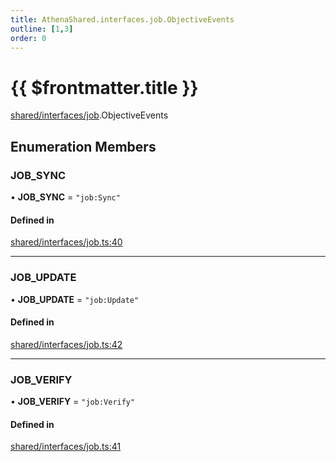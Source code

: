 ```yaml
---
title: AthenaShared.interfaces.job.ObjectiveEvents
outline: [1,3]
order: 0
---
```


# {{ $frontmatter.title }}


[shared/interfaces/job](../modules/shared_interfaces_job.md).ObjectiveEvents

## Enumeration Members

### JOB\_SYNC

• **JOB\_SYNC** = ``"job:Sync"``

#### Defined in

[shared/interfaces/job.ts:40](https://github.com/Stuyk/altv-athena/blob/97e73cc/src/core/shared/interfaces/job.ts#L40)

___

### JOB\_UPDATE

• **JOB\_UPDATE** = ``"job:Update"``

#### Defined in

[shared/interfaces/job.ts:42](https://github.com/Stuyk/altv-athena/blob/97e73cc/src/core/shared/interfaces/job.ts#L42)

___

### JOB\_VERIFY

• **JOB\_VERIFY** = ``"job:Verify"``

#### Defined in

[shared/interfaces/job.ts:41](https://github.com/Stuyk/altv-athena/blob/97e73cc/src/core/shared/interfaces/job.ts#L41)
